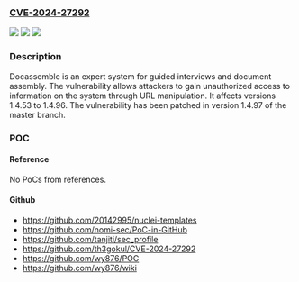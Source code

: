 ### [CVE-2024-27292](https://cve.mitre.org/cgi-bin/cvename.cgi?name=CVE-2024-27292)
![](https://img.shields.io/static/v1?label=Product&message=docassemble&color=blue)
![](https://img.shields.io/static/v1?label=Version&message=%3D%20%3E%3D%201.4.53%2C%20%3C%201.4.97%20&color=brighgreen)
![](https://img.shields.io/static/v1?label=Vulnerability&message=CWE-706%3A%20Use%20of%20Incorrectly-Resolved%20Name%20or%20Reference&color=brighgreen)

### Description

Docassemble is an expert system for guided interviews and document assembly. The vulnerability allows attackers to gain unauthorized access to information on the system through URL manipulation. It affects versions 1.4.53 to 1.4.96. The vulnerability has been patched in version 1.4.97 of the master branch.

### POC

#### Reference
No PoCs from references.

#### Github
- https://github.com/20142995/nuclei-templates
- https://github.com/nomi-sec/PoC-in-GitHub
- https://github.com/tanjiti/sec_profile
- https://github.com/th3gokul/CVE-2024-27292
- https://github.com/wy876/POC
- https://github.com/wy876/wiki

